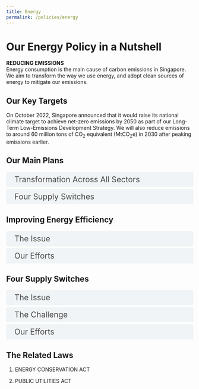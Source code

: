 ```yaml
---
title: Energy
permalink: /policies/energy
---
```

<style>

input {
	display: none;
}
label {
	display: block;
	padding: 8px 22px;
	margin: 0 0 5px 0;
	cursor: pointor;
	background: #F0F4F6;
	border-radius: 3px;
	color: #484848;
	transition: ease .5s;
	font-size: 1.5em;
}

label:hover {
	background: #4a96b0;
	color: #FFF;
}

.accordion-content {
	/* background: #E2E5F6; */
	padding: 10px 0px 30px 30px;
	/* border: 1px solid #484848; */
	margin: 0 0 1px 0;
	border-radius: 3px;
}

input + label + .accordion-content {
	display: none;
}

input:checked + label + .accordion-content {
	display: none;
}

input:checked + label + .accordion-content {
	display: block;
}

</style>
<!-- End of accordion -->

<div class="container">

<h1><b>Our Energy Policy in a Nutshell</b></h1>

<p><strong>REDUCING EMISSIONS</strong><br>  Energy consumption is the main cause of carbon emissions in Singapore. We aim to transform the way we use energy, and adopt clean sources of energy to mitigate our emissions.</p>

<h2 id="our-key-targets">Our Key Targets</h2>
<p>On October 2022, Singapore announced that it would raise its national climate target to achieve net-zero emissions by 2050 as part of our Long-Term Low-Emissions Development Strategy. We will also reduce emissions to around 60 million tons of CO<sub>2</sub> equivalent (MtCO<sub>2</sub>e) in 2030 after peaking emissions earlier. </p>

<h2 id="our-main-plans">Our Main Plans</h2>
<div>
	<input type="checkbox" id="title1"  /><label for="title1">Transformation Across All Sectors</label>
	<div class="accordion-content">
		<p>To mitigate climate change, we need to transform the way we use energy. We are pushing for our industries to be among the best-in-class globally in terms of energy efficiency, developing super low energy buildings, promoting the use of public transport and encouraging households to conserve energy.</p>
		<p>We are also developing ways for the transport and industry sectors to competitively transit away from fossil fuels. We plan to have all vehicles running on cleaner energy by 2040, and are funding research to develop decarbonisation technologies in partnership with industry.</p>
	</div>
	<input type="checkbox" id="title2"  /><label for="title2">Four Supply Switches</label>
	<div class="accordion-content">
		<p>Harnessing the four supply switches of natural gas, solar, regional power grids, and low-carbon alternatives, together with more efficient use of energy, will allow us to overcome our energy challenges and achieve energy supply that is sustainable, affordable, and reliable.</p>
	</div>
</div>

<a id="improving-energy-efficiency"></a>

<h2>Improving Energy Efficiency</h2>
<div>
	<input type="checkbox" id="title3"  /><label for="title3">The Issue</label>
	<div class="accordion-content">
		<p>Energy is essential for our day-to-day living and powers our economy. Our energy consumption has risen as our nation develops and population grows. We must ensure that this precious resource is used wisely, to strengthen energy security and reduce our environmental impact.</p>
		<p>Improving energy efficiency may not require drastic changes in lifestyle. It can be achieved by using energy in a smarter way. This not only reduces carbon emissions, but also helps us save on our utility bills.</p>
	</div>
	<input type="checkbox" id="title4"  /><label for="title4">Our Efforts</label>
	<div class="accordion-content">
		<p><strong>Households</strong><br>  Major energy consuming household appliances must carry an energy efficiency label to allow consumers to make informed purchases. These appliances must also meet minimum energy performance standards before they can be sold in Singapore. In 2020, we launched the Climate-Friendly Household Programme to assist 1-room to 3-room HDB households to switch to more resource-efficient appliances.</p>
		<p><strong>Industries</strong><br>  The Energy Efficiency National Partnership offers resources and learning activities to help companies improve energy efficiency, and recognises those that have performed well. NEA administers an Energy Efficiency Fund (E2F) which offers grants to support measures to improve energy efficiency.</p>
		<p><strong>Public Sector</strong><br>  The public sector is taking the lead in improving energy efficiency. We have set targets for energy efficiency, and retrofitted buildings to achieve Green Mark standards. We are also greening our procurement process by purchasing energy efficient lighting, appliances and ICT equipment, as well as asking for guaranteed energy savings when contracting for retrofits of chilled-water systems.</p>
	</div>
</div>

<a id="four-supply-switches"></a>

<h2>Four Supply Switches</h2>
<div>
	<input type="checkbox" id="title5"  /><label for="title5">The Issue</label>
	<div class="accordion-content">
		<p>The use of fossil fuels to power Singapore results in carbon emissions. Clean energy sources can help us meet our energy needs while minimising our environmental impact.</p>
	</div>
	<input type="checkbox" id="title6"  /><label for="title6">The Challenge</label>
	<div class="accordion-content">
		<p>Singapore is an ‘alternative energy-disadvantaged’ country, as recognised under the United Nations Framework Convention on Climate Change (UNFCCC). Our small land area, location and other physical attributes make it hard for us to adopt alternative energy sources such as hydroelectricity, wind energy and geothermal energy. Solar power is the most viable option, and we have increased our use of solar energy in recent years. Nonetheless, it is limited by factors such as space constraints, cloud cover and humidity.</p>
	</div>
	<input type="checkbox" id="title7"  /><label for="title7">Our Efforts</label>
	<div class="accordion-content">
		<p>Our goal is to build a sustainable future energy mix by harnessing the four supply switches of natural gas, solar, regional power grids, and emerging low-carbon alternatives.</p>
		<p>We have set a target to deploy at least 2 GWp of solar by 2030. This will meet around 10% of peak daily electricity demand today, enough to power around 350,000 households in Singapore. We are pursuing innovative approaches to solar deployment to overcome our space constraints, such as deploying floating solar photovoltaic (PV) systems on our reservoirs and offshore waters. This includes Singapore’s first large-scale floating solar PV system of 60 MWp at Tengeh Reservoir, which will be one of the world’s largest upon completion in 2021. It will generate enough energy to meet the daily needs of Singapore’s waterworks.</p>
		<p>To enable longer-term decarbonisation, we are exploring the use of emerging low-carbon solutions. These include carbon capture, utilisation and storage (CCUS) and low-carbon hydrogen.</p>
	</div>
</div>

<h2>The Related Laws</h2>
<ol>
	<li><p>ENERGY CONSERVATION ACT</p>
	</li>
	<li><p>PUBLIC UTILITIES ACT</p>
	</li>
</ol>
